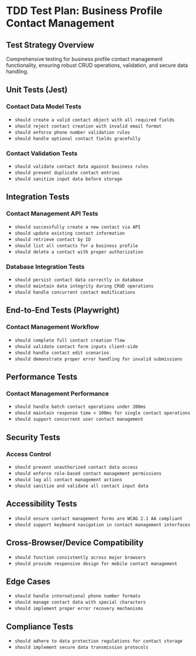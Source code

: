 # TDD Test Plan: Business Profile Contact Management

## Test Strategy Overview
Comprehensive testing for business profile contact management functionality, ensuring robust CRUD operations, validation, and secure data handling.

## Unit Tests (Jest)
### Contact Data Model Tests
- `should create a valid contact object with all required fields`
- `should reject contact creation with invalid email format`
- `should enforce phone number validation rules`
- `should handle optional contact fields gracefully`

### Contact Validation Tests
- `should validate contact data against business rules`
- `should prevent duplicate contact entries`
- `should sanitize input data before storage`

## Integration Tests
### Contact Management API Tests
- `should successfully create a new contact via API`
- `should update existing contact information`
- `should retrieve contact by ID`
- `should list all contacts for a business profile`
- `should delete a contact with proper authorization`

### Database Integration Tests
- `should persist contact data correctly in database`
- `should maintain data integrity during CRUD operations`
- `should handle concurrent contact modifications`

## End-to-End Tests (Playwright)
### Contact Management Workflow
- `should complete full contact creation flow`
- `should validate contact form inputs client-side`
- `should handle contact edit scenarios`
- `should demonstrate proper error handling for invalid submissions`

## Performance Tests
### Contact Management Performance
- `should handle batch contact operations under 200ms`
- `should maintain response time < 100ms for single contact operations`
- `should support concurrent user contact management`

## Security Tests
### Access Control
- `should prevent unauthorized contact data access`
- `should enforce role-based contact management permissions`
- `should log all contact management actions`
- `should sanitize and validate all contact input data`

## Accessibility Tests
- `should ensure contact management forms are WCAG 2.1 AA compliant`
- `should support keyboard navigation in contact management interfaces`

## Cross-Browser/Device Compatibility
- `should function consistently across major browsers`
- `should provide responsive design for mobile contact management`

## Edge Cases
- `should handle international phone number formats`
- `should manage contact data with special characters`
- `should implement proper error recovery mechanisms`

## Compliance Tests
- `should adhere to data protection regulations for contact storage`
- `should implement secure data transmission protocols`
